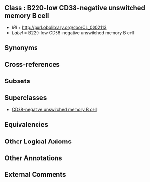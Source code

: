 
## Class : B220-low CD38-negative unswitched memory B cell

 * *IRI* = http://purl.obolibrary.org/obo/CL_0002113
 * *Label* = B220-low CD38-negative unswitched memory B cell

## Synonyms


## Cross-references


## Subsets


## Superclasses

 * [CD38-negative unswitched memory B cell](../../CL/11/CL_0002111.md)

## Equivalencies


## Other Logical Axioms


## Other Annotations


## External Comments

